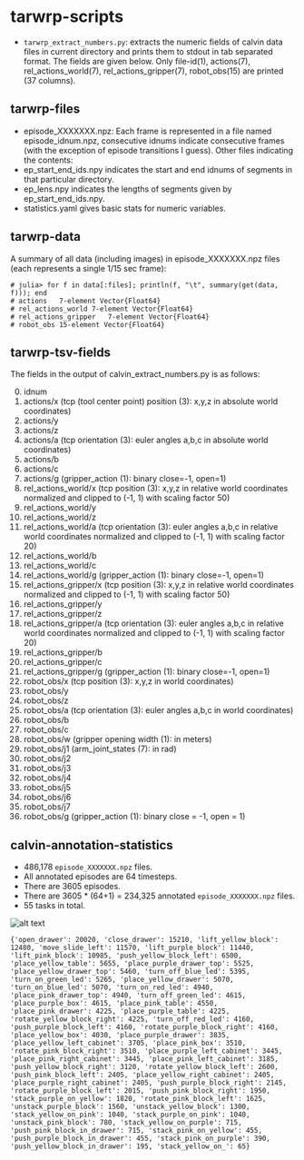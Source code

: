 # tarwrp-scripts

* `tarwrp_extract_numbers.py`: extracts the numeric fields of calvin data files in current directory and prints them to stdout in tab separated format. The fields are given below. Only file-id(1), actions(7), rel_actions_world(7), rel_actions_gripper(7), robot_obs(15) are printed (37 columns). 

## tarwrp-files

* episode_XXXXXXX.npz: Each frame is represented in a file named episode_idnum.npz, consecutive idnums indicate consecutive frames (with the exception of episode transitions I guess). Other files indicating the contents: 
* ep_start_end_ids.npy indicates the start and end idnums of segments in that particular directory.
* ep_lens.npy indicates the lengths of segments given by ep_start_end_ids.npy.
* statistics.yaml gives basic stats for numeric variables.


## tarwrp-data

A summary of all data (including images) in episode_XXXXXXX.npz files (each represents a single 1/15 sec frame):

```
# julia> for f in data[:files]; println(f, "\t", summary(get(data, f))); end
# actions	7-element Vector{Float64}
# rel_actions_world	7-element Vector{Float64}
# rel_actions_gripper	7-element Vector{Float64}
# robot_obs	15-element Vector{Float64}
```

## tarwrp-tsv-fields

The fields in the output of calvin_extract_numbers.py is as follows:

00. idnum
01. actions/x (tcp (tool center point) position (3): x,y,z in absolute world coordinates)
02. actions/y
03. actions/z
04. actions/a (tcp orientation (3): euler angles a,b,c in absolute world coordinates)
05. actions/b
06. actions/c
07. actions/g (gripper_action (1): binary close=-1, open=1)
08. rel_actions_world/x (tcp position (3): x,y,z in relative world coordinates normalized and clipped to (-1, 1) with scaling factor 50)
09. rel_actions_world/y
10. rel_actions_world/z
11. rel_actions_world/a (tcp orientation (3): euler angles a,b,c in relative world coordinates normalized and clipped to (-1, 1) with scaling factor 20)
12. rel_actions_world/b
13. rel_actions_world/c
14. rel_actions_world/g (gripper_action (1): binary close=-1, open=1)
15. rel_actions_gripper/x (tcp position (3): x,y,z in relative world coordinates normalized and clipped to (-1, 1) with scaling factor 50)
16. rel_actions_gripper/y
17. rel_actions_gripper/z
18. rel_actions_gripper/a (tcp orientation (3): euler angles a,b,c in relative world coordinates normalized and clipped to (-1, 1) with scaling factor 20)
19. rel_actions_gripper/b
20. rel_actions_gripper/c
21. rel_actions_gripper/g (gripper_action (1): binary close=-1, open=1)
22. robot_obs/x (tcp position (3): x,y,z in world coordinates)
23. robot_obs/y
24. robot_obs/z
25. robot_obs/a (tcp orientation (3): euler angles a,b,c in world coordinates)
26. robot_obs/b
27. robot_obs/c
28. robot_obs/w (gripper opening width (1): in meters)
29. robot_obs/j1 (arm_joint_states (7): in rad)
30. robot_obs/j2
31. robot_obs/j3
32. robot_obs/j4
33. robot_obs/j5
34. robot_obs/j6
35. robot_obs/j7
36. robot_obs/g (gripper_action (1): binary close = -1, open = 1)

## calvin-annotation-statistics
- 486,178 `episode_XXXXXXX.npz` files.
- All annotated episodes are 64 timesteps.
- There are 3605 episodes.
- There are 3605 * (64+1) = 234,325 annotated `episode_XXXXXXX.npz` files.
- 55 tasks in total.

![alt text](https://github.com/emrecanacikg0z/tarwrp-scripts/blob/main/figs/hist.png)

```
{'open_drawer': 20020, 'close_drawer': 15210, 'lift_yellow_block': 12480, 'move_slide_left': 11570, 'lift_purple_block': 11440, 'lift_pink_block': 10985, 'push_yellow_block_left': 6500, 'place_yellow_table': 5655, 'place_purple_drawer_top': 5525, 'place_yellow_drawer_top': 5460, 'turn_off_blue_led': 5395, 'turn_on_green_led': 5265, 'place_yellow_drawer': 5070, 'turn_on_blue_led': 5070, 'turn_on_red_led': 4940, 'place_pink_drawer_top': 4940, 'turn_off_green_led': 4615, 'place_purple_box': 4615, 'place_pink_table': 4550, 'place_pink_drawer': 4225, 'place_purple_table': 4225, 'rotate_yellow_block_right': 4225, 'turn_off_red_led': 4160, 'push_purple_block_left': 4160, 'rotate_purple_block_right': 4160, 'place_yellow_box': 4030, 'place_purple_drawer': 3835, 'place_yellow_left_cabinet': 3705, 'place_pink_box': 3510, 'rotate_pink_block_right': 3510, 'place_purple_left_cabinet': 3445, 'place_pink_right_cabinet': 3445, 'place_pink_left_cabinet': 3185, 'push_yellow_block_right': 3120, 'rotate_yellow_block_left': 2600, 'push_pink_block_left': 2405, 'place_yellow_right_cabinet': 2405, 'place_purple_right_cabinet': 2405, 'push_purple_block_right': 2145, 'rotate_purple_block_left': 2015, 'push_pink_block_right': 1950, 'stack_purple_on_yellow': 1820, 'rotate_pink_block_left': 1625, 'unstack_purple_block': 1560, 'unstack_yellow_block': 1300, 'stack_yellow_on_pink': 1040, 'stack_purple_on_pink': 1040, 'unstack_pink_block': 780, 'stack_yellow_on_purple': 715, 'push_pink_block_in_drawer': 715, 'stack_pink_on_yellow': 455, 'push_purple_block_in_drawer': 455, 'stack_pink_on_purple': 390, 'push_yellow_block_in_drawer': 195, 'stack_yellow_on_': 65}
```

